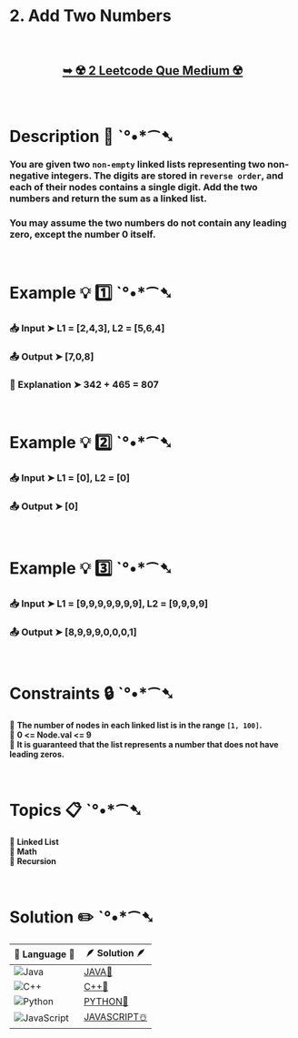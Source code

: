 # 2. Add Two Numbers

</br>

<h2 align="center"> 

<a href="https://leetcode.com/problems/add-two-numbers/description/"><strong>➥ ☢️ 2 Leetcode Que Medium ☢️ </strong></a>
</h2>

</br>

# Description 📜 ˋ°•*⁀➷

### You are given two `non-empty` linked lists representing two non-negative integers. The digits are stored in `reverse order`, and each of their nodes contains a single digit. Add the two numbers and return the sum as a linked list.

### You may assume the two numbers do not contain any leading zero, except the number 0 itself.

</br>

# Example 💡 1️⃣ ˋ°•*⁀➷

  ### 📥 Input  ➤ L1 = [2,4,3], L2 = [5,6,4]

  ### 📤 Output  ➤ [7,0,8]

  ### 🔦 Explanation  ➤ 342 + 465 = 807

</br>

# Example 💡 2️⃣ ˋ°•*⁀➷

  ### 📥 Input ➤ L1 = [0], L2 = [0]

  ### 📤 Output  ➤ [0] 


</br>

# Example 💡 3️⃣ ˋ°•*⁀➷

  ### 📥 Input ➤ L1 = [9,9,9,9,9,9,9], L2 = [9,9,9,9]

  ### 📤 Output  ➤ [8,9,9,9,0,0,0,1]

</br>

# Constraints 🔒 ˋ°•*⁀➷

🔹 **The number of nodes in each linked list is in the range `[1, 100]`.** </br>
🔹 **0 <= Node.val <= 9** </br>
🔹 **It is guaranteed that the list represents a number that does not have leading zeros.** </br>

</br>

# Topics 📋 ˋ°•*⁀➷

🔸 **Linked List**  </br>
🔸 **Math**  </br>
🔸 **Recursion**  </br>

</br>

# Solution ✏️ ˋ°•*⁀➷

| 📒 Language 📒  | 🪶 Solution 🪶 |
| ------------- | ------------- |
|  ![Java](https://img.shields.io/badge/java-%23ED8B00.svg?style=for-the-badge&logo=openjdk&logoColor=white)  | [JAVA🍁](https://github.com/Prakhar-002/LEETCODE/blob/main/%F0%9F%8E%AD%20LEVEL%20wise%20que%20with%20solution%20%F0%9F%8E%AF/%E2%98%A2%EF%B8%8F%20Medium%20%E2%98%A2%EF%B8%8F/%E2%98%A2%EF%B8%8F%20Medium%202.%20Add%20Two%20Numbers%20%E2%98%83%EF%B8%8F%20%F0%9F%8D%81%20%F0%9F%8D%B0%20%F0%9F%8E%B2/%F0%9F%8D%81JAVA-2-AddTwoNumbers.java) |
|  ![C++](https://img.shields.io/badge/c++-%2300599C.svg?style=for-the-badge&logo=c%2B%2B&logoColor=white)  | [C++🎲](https://github.com/Prakhar-002/LEETCODE/blob/main/%F0%9F%8E%AD%20LEVEL%20wise%20que%20with%20solution%20%F0%9F%8E%AF/%E2%98%A2%EF%B8%8F%20Medium%20%E2%98%A2%EF%B8%8F/%E2%98%A2%EF%B8%8F%20Medium%202.%20Add%20Two%20Numbers%20%E2%98%83%EF%B8%8F%20%F0%9F%8D%81%20%F0%9F%8D%B0%20%F0%9F%8E%B2/%F0%9F%8E%B2CPP-2-AddTwoNumbers.cpp)  |
|  ![Python](https://img.shields.io/badge/python-3670A0?style=for-the-badge&logo=python&logoColor=ffdd54)    | [PYTHON🍰](https://github.com/Prakhar-002/LEETCODE/blob/main/%F0%9F%8E%AD%20LEVEL%20wise%20que%20with%20solution%20%F0%9F%8E%AF/%E2%98%A2%EF%B8%8F%20Medium%20%E2%98%A2%EF%B8%8F/%E2%98%A2%EF%B8%8F%20Medium%202.%20Add%20Two%20Numbers%20%E2%98%83%EF%B8%8F%20%F0%9F%8D%81%20%F0%9F%8D%B0%20%F0%9F%8E%B2/%F0%9F%8D%B0PYTHON-2-AddTwoNumbers.py) |
| ![JavaScript](https://img.shields.io/badge/javascript-%23323330.svg?style=for-the-badge&logo=javascript&logoColor=%23F7DF1E)   | [JAVASCRIPT☃️](https://github.com/Prakhar-002/LEETCODE/blob/main/%F0%9F%8E%AD%20LEVEL%20wise%20que%20with%20solution%20%F0%9F%8E%AF/%E2%98%A2%EF%B8%8F%20Medium%20%E2%98%A2%EF%B8%8F/%E2%98%A2%EF%B8%8F%20Medium%202.%20Add%20Two%20Numbers%20%E2%98%83%EF%B8%8F%20%F0%9F%8D%81%20%F0%9F%8D%B0%20%F0%9F%8E%B2/%E2%98%83%EF%B8%8FJAVASCRIPT-2-AddTwoNumbers.js) |

